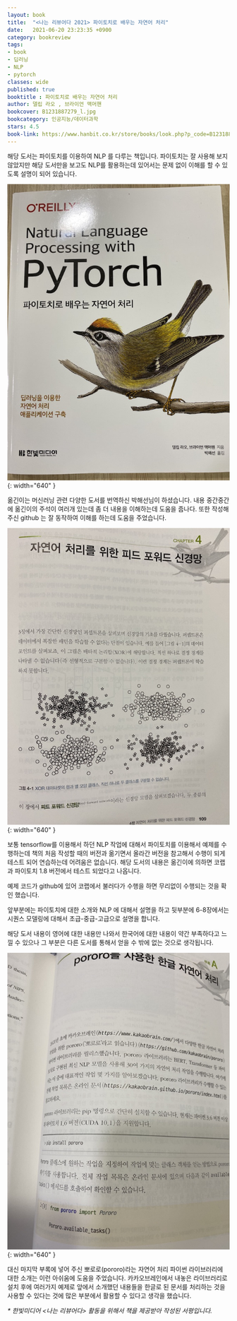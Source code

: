 ```yaml
---
layout: book
title:  "<나는 리뷰어다 2021> 파이토치로 배우는 자연어 처리"
date:   2021-06-20 23:23:35 +0900
category: bookreview
tags:
- book
- 딥러닝
- NLP
- pytorch
classes: wide
published: true
booktitle : 파이토치로 배우는 자연어 처리
author: 델립 라오 , 브라이언 맥머핸
bookcover: B1231887279_l.jpg
bookcategory: 인공지능/데이터과학
stars: 4.5
book-link: https://www.hanbit.co.kr/store/books/look.php?p_code=B1231887279
---
```



해당 도서는  파이토치를 이용하여 NLP 를 다루는 책입니다. 
파이토치는 잘 사용해 보지 않았지만 해당 도서만을 보고도 NLP를 활용하는데 있어서는 문제 없이 이해를 할 수 있도록 설명이 되어 있습니다. 

![](/images/reviewer_202106_01.jpeg){: width="640" }

옮긴이는 머신러닝 관련 다양한 도서를 번역하신 박해선님이 하셨습니다. 내용 중간중간에 옮긴이의 주석이 여러개 있는데 좀 더 내용을 이해하는데 도움을 줍나다. 또한 작성해 주신 github 는 잘 동작하여 이해를 하는데 도움을 주었습니다.

![](/images/reviewer_202106_02.jpeg){: width="640" }

보통 tensorflow를 이용해서 하던 NLP 작업에 대해서 파이토치를 이용해서 예제를 수행하는데 책의 처음 작성할 때의 버전과 옮기면서 올라간 버전을 참고해서 수행이 되게 테스트 되어 연습하는데 어려움은 없습니다.
해당 도서의 내용은 옮긴이에 의하면 코랩과 파이토치 1.8 버전에서 테스트 되었다고 나옵니다. 

예제 코드가 github에 있어 코랩에서 불러다가 수행을 하면 무리없이 수행되는 것을 확인 했습니다.

앞부분에는 파이토치에 대한 소개와 NLP 에 대해서 설명을 하고 뒷부분에 6-8장에서는 시퀀스 모델링에 대해서 초급-중급-고급으로 설명을 합니다.


해당 도서 내용이 영어에 대한 내용만 나와서 한국어에 대한 내용이 약간 부족하다고 느낄 수 있으나 그 부분은 다른 도서를 통해서 얻을 수 밖에 없는 것으로 생각됩니다. 

![](/images/reviewer_202106_03.jpeg){: width="640" }

대신 마지막 부록에 넣어 주신 뽀로로(pororo)라는 자연어 처리 파이썬 라이브러리에 대한 소개는 이런 아쉬움에  도움을 주었습니다. 카카오브레인에서 내놓은 라이브러리로 설치 후에 여러가지 예제로 앞에서 소개했던 내용들을 한글로 된 문서를 처리하는 것을 사용할 수 있다는 것에 많은 부분에서 활용할 수 있다고 생각을 했습니다.


_\* 한빛미디어 <나는 리뷰어다> 활동을 위해서 책을 제공받아 작성된 서평입니다._
